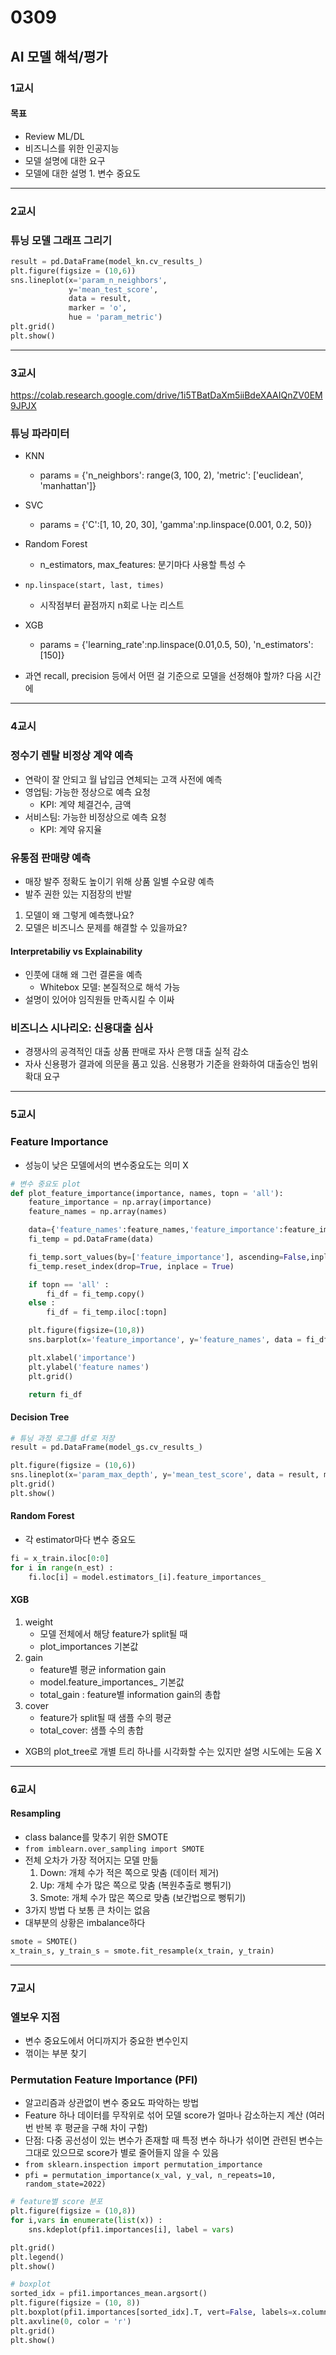 # 0309
## AI 모델 해석/평가
### 1교시
#### 목표
- Review ML/DL
- 비즈니스를 위한 인공지능
- 모델 설명에 대한 요구
- 모델에 대한 설명 1. 변수 중요도

---
### 2교시
### 튜닝 모델 그래프 그리기
```python
result = pd.DataFrame(model_kn.cv_results_)
plt.figure(figsize = (10,6))
sns.lineplot(x='param_n_neighbors',
             y='mean_test_score',
             data = result,
             marker = 'o',
             hue = 'param_metric')
plt.grid()
plt.show()
```
---
### 3교시
https://colab.research.google.com/drive/1i5TBatDaXm5iiBdeXAAIQnZV0EM9JPJX
### 튜닝 파라미터
- KNN
    - params = {'n_neighbors': range(3, 100, 2),
          'metric': ['euclidean', 'manhattan']}
- SVC
    - params = {'C':[1, 10, 20, 30], 'gamma':np.linspace(0.001, 0.2, 50)}
- Random Forest
    - n_estimators, max_features: 분기마다 사용할 특성 수
- ``np.linspace(start, last, times)``
    - 시작점부터 끝점까지 n회로 나눈 리스트
- XGB
    - params = {'learning_rate':np.linspace(0.01,0.5, 50), 'n_estimators':[150]}

- 과연 recall, precision 등에서 어떤 걸 기준으로 모델을 선정해야 할까? 다음 시간에
---
### 4교시
### 정수기 렌탈 비정상 계약 예측
- 연락이 잘 안되고 월 납입금 연체되는 고객 사전에 예측
- 영업팀: 가능한 정상으로 예측 요청
    - KPI: 계약 체결건수, 금액
- 서비스팀: 가능한 비정상으로 예측 요청
    - KPI: 계약 유지율

### 유통점 판매량 예측
- 매장 발주 정확도 높이기 위해 상품 일별 수요량 예측
- 발주 권한 있는 지점장의 반발

1. 모델이 왜 그렇게 예측했나요?
2. 모델은 비즈니스 문제를 해결할 수 있을까요?

#### Interpretabiliy vs Explainability
- 인풋에 대해 왜 그런 결론을 예측
    - Whitebox 모델: 본질적으로 해석 가능
- 설명이 있어야 임직원들 만족시킬 수 이싸

### 비즈니스 시나리오: 신용대출 심사
- 경쟁사의 공격적인 대출 상품 판매로 자사 은행 대출 실적 감소
- 자사 신용평가 결과에 의문을 품고 있음. 신용평가 기준을 완화하여 대출승인 범위 확대 요구
---
### 5교시
### Feature Importance
- 성능이 낮은 모델에서의 변수중요도는 의미 X
```python
# 변수 중요도 plot
def plot_feature_importance(importance, names, topn = 'all'):
    feature_importance = np.array(importance)
    feature_names = np.array(names)

    data={'feature_names':feature_names,'feature_importance':feature_importance}
    fi_temp = pd.DataFrame(data)

    fi_temp.sort_values(by=['feature_importance'], ascending=False,inplace=True)
    fi_temp.reset_index(drop=True, inplace = True)

    if topn == 'all' :
        fi_df = fi_temp.copy()
    else :
        fi_df = fi_temp.iloc[:topn]

    plt.figure(figsize=(10,8))
    sns.barplot(x='feature_importance', y='feature_names', data = fi_df)

    plt.xlabel('importance')
    plt.ylabel('feature names')
    plt.grid()

    return fi_df
```

#### Decision Tree
```python
# 튜닝 과정 로그를 df로 저장
result = pd.DataFrame(model_gs.cv_results_)

plt.figure(figsize = (10,6))
sns.lineplot(x='param_max_depth', y='mean_test_score', data = result, marker='o')
plt.grid()
plt.show()
```

#### Random Forest
- 각 estimator마다 변수 중요도
```python
fi = x_train.iloc[0:0]
for i in range(n_est) :
    fi.loc[i] = model.estimators_[i].feature_importances_
```


#### XGB
1. weight
    - 모델 전체에서 해당 feature가 split될 때
    - plot_importances 기본값
2. gain
    - feature별 평균 information gain
    - model.feature_importances_ 기본값
    - total_gain : feature별 information gain의 총합
3. cover
    - feature가 split될 때 샘플 수의 평균
    - total_cover: 샘플 수의 총합

- XGB의 plot_tree로 개별 트리 하나를 시각화할 수는 있지만 설명 시도에는 도움 X
---
### 6교시
#### Resampling
- class balance를 맞추기 위한 SMOTE
- ``from imblearn.over_sampling import SMOTE``
- 전체 오차가 가장 적어지는 모델 만듦 
    1. Down: 개체 수가 적은 쪽으로 맞춤 (데이터 제거)
    2. Up: 개체 수가 많은 쪽으로 맞춤 (복원추출로 뻥튀기)
    3. Smote: 개체 수가 많은 쪽으로 맞춤 (보간법으로 뻥튀기)
- 3가지 방법 다 보통 큰 차이는 없음
- 대부분의 상황은 imbalance하다

```python
smote = SMOTE()
x_train_s, y_train_s = smote.fit_resample(x_train, y_train)
```
---
### 7교시
### 엘보우 지점
- 변수 중요도에서 어디까지가 중요한 변수인지
- 꺾이는 부분 찾기

### Permutation Feature Importance (PFI)
- 알고리즘과 상관없이 변수 중요도 파악하는 방법
- Feature 하나 데이터를 무작위로 섞어 모델 score가 얼마나 감소하는지 계산 (여러번 반복 후 평균을 구해 차이 구함)
- 단점: 다중 공선성이 있는 변수가 존재할 때 특정 변수 하나가 섞이면 관련된 변수는 그대로 있으므로 score가 별로 줄어들지 않을 수 있음
- ``from sklearn.inspection import permutation_importance``
- ``pfi = permutation_importance(x_val, y_val, n_repeats=10, random_state=2022)``
```python
# feature별 score 분포
plt.figure(figsize = (10,8))
for i,vars in enumerate(list(x)) :
    sns.kdeplot(pfi1.importances[i], label = vars)

plt.grid()
plt.legend()
plt.show()

# boxplot
sorted_idx = pfi1.importances_mean.argsort()
plt.figure(figsize = (10, 8))
plt.boxplot(pfi1.importances[sorted_idx].T, vert=False, labels=x.columns[sorted_idx])
plt.axvline(0, color = 'r')
plt.grid()
plt.show()
```